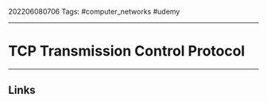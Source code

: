 202206080706
Tags: #computer_networks #udemy

---

# TCP Transmission Control Protocol


---
## Links